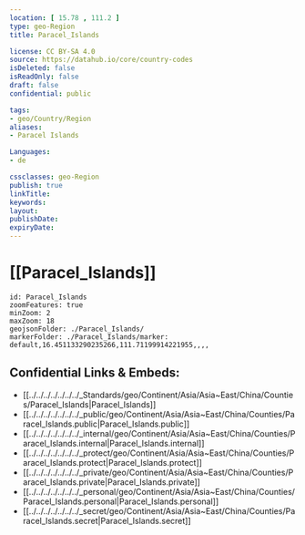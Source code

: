 ```yaml
---
location: [ 15.78 , 111.2 ] 
type: geo-Region
title: Paracel_Islands

license: CC BY-SA 4.0
source: https://datahub.io/core/country-codes
isDeleted: false
isReadOnly: false
draft: false
confidential: public

tags:
- geo/Country/Region
aliases:
- Paracel Islands

Languages:
- de

cssclasses: geo-Region
publish: true
linkTitle: 
keywords: 
layout: 
publishDate: 
expiryDate: 
---
```


# [[Paracel_Islands]]

```leaflet
id: Paracel_Islands
zoomFeatures: true 
minZoom: 2 
maxZoom: 18
geojsonFolder: ./Paracel_Islands/
markerFolder: ./Paracel_Islands/marker: default,16.451133290235266,111.71199914221955,,,,

```


## Confidential Links & Embeds: 
- [[../../../../../../../_Standards/geo/Continent/Asia/Asia~East/China/Counties/Paracel_Islands|Paracel_Islands]] 
- [[../../../../../../../_public/geo/Continent/Asia/Asia~East/China/Counties/Paracel_Islands.public|Paracel_Islands.public]] 
- [[../../../../../../../_internal/geo/Continent/Asia/Asia~East/China/Counties/Paracel_Islands.internal|Paracel_Islands.internal]] 
- [[../../../../../../../_protect/geo/Continent/Asia/Asia~East/China/Counties/Paracel_Islands.protect|Paracel_Islands.protect]] 
- [[../../../../../../../_private/geo/Continent/Asia/Asia~East/China/Counties/Paracel_Islands.private|Paracel_Islands.private]] 
- [[../../../../../../../_personal/geo/Continent/Asia/Asia~East/China/Counties/Paracel_Islands.personal|Paracel_Islands.personal]] 
- [[../../../../../../../_secret/geo/Continent/Asia/Asia~East/China/Counties/Paracel_Islands.secret|Paracel_Islands.secret]] 

